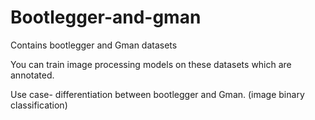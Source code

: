 # Bootlegger-and-gman
Contains bootlegger and Gman datasets

You can train image processing models on these datasets which are annotated.

Use case- differentiation between bootlegger and Gman. (image binary classification)
